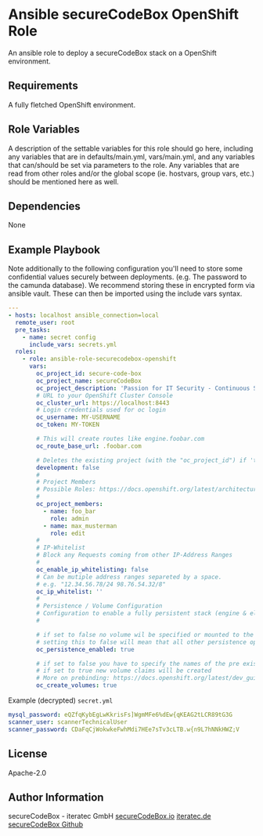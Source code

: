 # Ansible secureCodeBox OpenShift Role

An ansible role to deploy a secureCodeBox stack on a OpenShift environment.

## Requirements

A fully fletched OpenShift environment.

## Role Variables

A description of the settable variables for this role should go here, including any variables that are in defaults/main.yml, vars/main.yml, and any variables that can/should be set via parameters to the role. Any variables that are read from other roles and/or the global scope (ie. hostvars, group vars, etc.) should be mentioned here as well.

## Dependencies

None

## Example Playbook

Note additionally to the following configuration you'll need to store some confidential values securely between deployments. (e.g. The password to the camunda database). We recommend storing these in encrypted form via ansible vault. These can then be imported using the include vars syntax.

```yml
---
- hosts: localhost ansible_connection=local
  remote_user: root
  pre_tasks:
    - name: secret config
      include_vars: secrets.yml
  roles:
    - role: ansible-role-securecodebox-openshift
      vars:
        oc_project_id: secure-code-box
        oc_project_name: secureCodeBox
        oc_project_description: 'Passion for IT Security - Continuous Security out-of-the-box.'
        # URL to your OpenShift Cluster Console
        oc_cluster_url: https://localhost:8443
        # Login credentials used for oc login
        oc_username: MY-USERNAME
        oc_token: MY-TOKEN

        # This will create routes like engine.foobar.com
        oc_route_base_url: .foobar.com

        # Deletes the existing project (with the "oc_project_id") if 'true', otherwise 'false'
        development: false
        #
        # Project Members
        # Possible Roles: https://docs.openshift.org/latest/architecture/additional_concepts/authorization.html#roles
        #
        oc_project_members:
          - name: foo_bar
            role: admin
          - name: max_musterman
            role: edit
        #
        # IP-Whitelist
        # Block any Requests coming from other IP-Address Ranges
        #
        oc_enable_ip_whitelisting: false
        # Can be mutiple address ranges separeted by a space.
        # e.g. "12.34.56.78/24 98.76.54.32/8"
        oc_ip_whitelist: ''
        #
        # Persistence / Volume Configuration
        # Configuration to enable a fully persistent stack (engine & elasticsearch)
        #

        # if set to false no volume wil be specified or mounted to the pods
        # setting this to false will mean that all other persistence option will not have any effect
        oc_persistence_enabled: true

        # if set to false you have to specify the names of the pre existing volumes to use!
        # if set to true new volume claims will be created
        # More on prebinding: https://docs.openshift.org/latest/dev_guide/persistent_volumes.html#persistent-volumes-volumes-and-claim-prebinding
        oc_create_volumes: true
```

Example (decrypted) `secret.yml`

```yml
mysql_password: eQZfqKybEgLwKkrisFs]WgmMFe6%dEw{qKEAG2tLCR89tG3G
scanner_user: scannerTechnicalUser
scanner_password: CDaFqCjWokwkeFwhMdi7HEe7sTv3cLTB.w{n9L7hNNkHWZ;V
```

## License

Apache-2.0

## Author Information

secureCodeBox - iteratec GmbH
[secureCodeBox.io](https://www.securecodebox.io/)
[iteratec.de](https://www.iteratec.de/)
[secureCodeBox Github](https://github.com/secureCodeBox/secureCodeBox)
